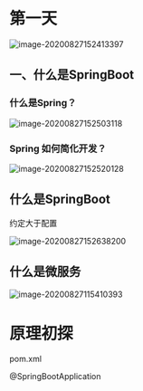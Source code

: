 # 第一天

![image-20200827152413397](https://gitee.com/jet5devil/typora-picture/raw/master/img/20200827152413.png)

##   一、什么是SpringBoot



### 什么是Spring？

![image-20200827152503118](https://gitee.com/jet5devil/typora-picture/raw/master/img/20200827152503.png)

### Spring 如何简化开发？

![image-20200827152520128](https://gitee.com/jet5devil/typora-picture/raw/master/img/20200827152520.png)

## 什么是SpringBoot

约定大于配置

![image-20200827152638200](https://gitee.com/jet5devil/typora-picture/raw/master/img/20200827152638.png)



## 什么是微服务

![image-20200827115410393](https://gitee.com/jet5devil/typora-picture/raw/master/img/20200827152536.png)

# 原理初探

pom.xml

@SpringBootApplication

















